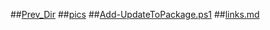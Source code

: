 ##[Prev_Dir](../../../../)
##[pics](/mnt/e/Troy/web/komquest.github.io//cookbook/Windows/SCCM/pics)
##[Add-UpdateToPackage.ps1](Add-UpdateToPackage.ps1)
##[links.md](links.md)

